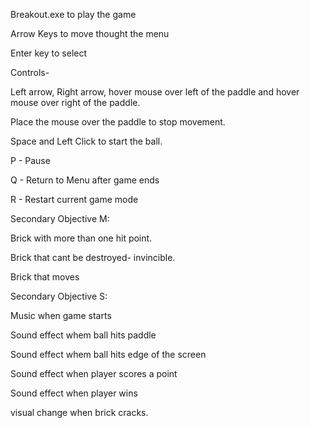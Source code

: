 Breakout.exe to play the game

Arrow Keys to move thought the menu

Enter key to select 


Controls-

Left arrow, Right arrow, hover mouse over left of the paddle and hover mouse over right of the paddle. 

Place the mouse over the paddle to stop movement.

Space and Left Click to start the ball.


P - Pause

Q - Return to Menu after game ends

R - Restart current game mode


Secondary Objective M:

Brick with more than one hit point.

Brick that cant be destroyed- invincible.

Brick that moves 


Secondary Objective S:

Music when game starts

Sound effect whem ball hits paddle

Sound effect whem ball hits edge of the screen

Sound effect when player scores a point

Sound effect when player wins

visual change when brick cracks.




